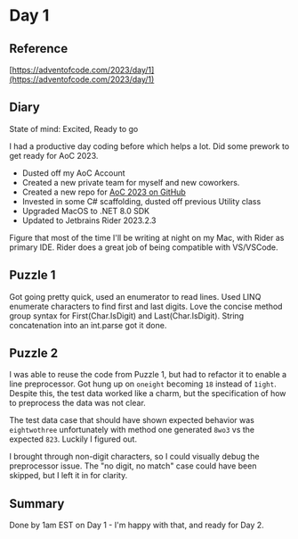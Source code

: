 # Day 1

## Reference
[https://adventofcode.com/2023/day/1](https://adventofcode.com/2023/day/1)

## Diary
State of mind: Excited, Ready to go

I had a productive day coding before which helps a lot.  Did some prework to get ready for AoC 2023.

- Dusted off my AoC Account
- Created a new private team for myself and new coworkers.
- Created a new repo for [AoC 2023 on GitHub](https://github.com/stephbu/aoc2023)
- Invested in some C# scaffolding, dusted off previous Utility class
- Upgraded MacOS to .NET 8.0 SDK
- Updated to Jetbrains Rider 2023.2.3

Figure that most of the time I'll be writing at night on my Mac, with Rider as primary IDE.
Rider does a great job of being compatible with VS/VSCode.

## Puzzle 1
Got going pretty quick, used an enumerator to read lines.  Used LINQ enumerate characters to find first and last digits.
Love the concise method group syntax for First<char>(Char.IsDigit) and Last<char>(Char.IsDigit).
String concatenation into an int.parse got it done.

## Puzzle 2
I was able to reuse the code from Puzzle 1, but had to refactor it to enable a line preprocessor.
Got hung up on ```oneight``` becoming ```18``` instead of ```1ight```.  Despite this, the test data worked like a charm, 
but the specification of how to preprocess the data was not clear.  

The test data case that should have shown expected behavior was ```eightwothree``` unfortunately 
with method one generated ```8wo3``` vs the expected ```823```.  Luckily I figured out.

I brought through non-digit characters, so I could visually debug the preprocessor issue.  The "no digit, no match"
case could have been skipped, but I left it in for clarity.

## Summary
Done by 1am EST on Day 1 - I'm happy with that, and ready for Day 2.
